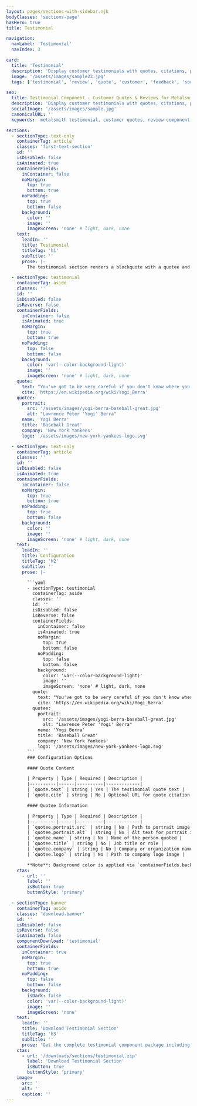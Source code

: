 ```yaml
---
layout: pages/sections-with-sidebar.njk
bodyClasses: 'sections-page'
hasHero: true
title: Testimonial

navigation:
  navLabel: 'Testimonial'
  navIndex: 3

card:
  title: 'Testimonial'
  description: 'Display customer testimonials with quotes, citations, portraits, and company logos.'
  image: '/assets/images/sample23.jpg'
  tags: ['testimonial', 'review', 'quote', 'customer', 'feedback', 'social-proof']

seo:
  title: Testimonial Component - Customer Quotes & Reviews for Metalsmith
  description: 'Display customer testimonials with quotes, citations, portraits, and company logos. Professional testimonial section for building trust in Metalsmith static sites.'
  socialImage: '/assets/images/sample.jpg'
  canonicalURL: ''
  keywords: 'metalsmith testimonial, customer quotes, review component, blockquote section, testimonial with portrait, client feedback, social proof'

sections:
  - sectionType: text-only
    containerTag: article
    classes: 'first-text-section'
    id: ''
    isDisabled: false
    isAnimated: true
    containerFields:
      inContainer: false
      noMargin:
        top: true
        bottom: true
      noPadding:
        top: true
        bottom: false
      background:
        color: ''
        image: ''
        imageScreen: 'none' # light, dark, none
    text:
      leadIn: ''
      title: Testimonial
      titleTag: 'h1'
      subTitle: ''
      prose: |-
        The testimonial section renders a blockquote with a quotee and an optional cite. The quotee can have a portrait, name, title, company, and logo.

  - sectionType: testimonial
    containerTag: aside
    classes: ''
    id: ''
    isDisabled: false
    isReverse: false
    containerFields:
      inContainer: false
      isAnimated: true
      noMargin:
        top: true
        bottom: true
      noPadding:
        top: false
        bottom: false
      background:
        color: 'var(--color-background-light)'
        image: ''
        imageScreen: 'none' # light, dark, none
    quote:
      text: "You've got to be very careful if you don't know where you are going, because you might not get there."
      cite: 'https://en.wikipedia.org/wiki/Yogi_Berra'
    quotee:
      portrait:
        src: '/assets/images/yogi-berra-baseball-great.jpg'
        alt: "Lawrence Peter 'Yogi' Berra"
      name: 'Yogi Berra'
      title: 'Baseball Great'
      company: 'New York Yankees'
      logo: '/assets/images/new-york-yankees-logo.svg'

  - sectionType: text-only
    containerTag: article
    classes: ''
    id: ''
    isDisabled: false
    isAnimated: true
    containerFields:
      inContainer: false
      noMargin:
        top: true
        bottom: true
      noPadding:
        top: true
        bottom: false
      background:
        color: ''
        image: ''
        imageScreen: 'none' # light, dark, none
    text:
      leadIn: ''
      title: Configuration
      titleTag: 'h2'
      subTitle: ''
      prose: |-

        ```yaml
        - sectionType: testimonial
          containerTag: aside
          classes: ''
          id: ''
          isDisabled: false
          isReverse: false
          containerFields:
            inContainer: false
            isAnimated: true
            noMargin:
              top: true
              bottom: false
            noPadding:
              top: false
              bottom: false
            background:
              color: 'var(--color-background-light)'
              image: ''
              imageScreen: 'none' # light, dark, none
          quote:
            text: "You've got to be very careful if you don't know where you are going, because you might not get there."
            cite: 'https://en.wikipedia.org/wiki/Yogi_Berra'
          quotee:
            portrait:
              src: '/assets/images/yogi-berra-baseball-great.jpg'
              alt: "Lawrence Peter 'Yogi' Berra"
            name: 'Yogi Berra'
            title: 'Baseball Great'
            company: 'New York Yankees'
            logo: '/assets/images/new-york-yankees-logo.svg'
        ```
        ### Configuration Options

        #### Quote Content

        | Property | Type | Required | Description |
        |----------|------|----------|-------------|
        | `quote.text` | string | Yes | The testimonial quote text |
        | `quote.cite` | string | No | Optional URL for quote citation |

        #### Quotee Information

        | Property | Type | Required | Description |
        |----------|------|----------|-------------|
        | `quotee.portrait.src` | string | No | Path to portrait image |
        | `quotee.portrait.alt` | string | No | Alt text for portrait image |
        | `quotee.name` | string | No | Name of the person quoted |
        | `quotee.title` | string | No | Job title or role |
        | `quotee.company` | string | No | Company or organization name |
        | `quotee.logo` | string | No | Path to company logo image |

        **Note**: Background color is applied via `containerFields.background.color`, this ensures that the background is applied across the whole viewport if `inContainer: false`
    ctas:
      - url: ''
        label: ''
        isButton: true
        buttonStyle: 'primary'

  - sectionType: banner
    containerTag: aside
    classes: 'download-banner'
    id: ''
    isDisabled: false
    isReverse: false
    isAnimated: false
    componentDownload: 'testimonial'
    containerFields:
      inContainer: true
      noMargin:
        top: true
        bottom: true
      noPadding:
        top: false
        bottom: false
      background:
        isDark: false
        color: 'var(--color-background-light)'
        image: ''
        imageScreen: 'none'
    text:
      leadIn: ''
      title: 'Download Testimonial Section'
      titleTag: 'h3'
      subTitle: ''
      prose: 'Get the complete testimonial component package including template, styles, manifest, examples, and installation script.'
    ctas:
      - url: '/downloads/sections/testimonial.zip'
        label: 'Download Testimonial Section'
        isButton: true
        buttonStyle: 'primary'
    image:
      src: ''
      alt: ''
      caption: ''
---
```

